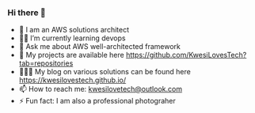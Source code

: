 ### Hi there 👋

<!--
**KwesiLovesTech/KwesiLovesTech** is a ✨ _special_ ✨ repository because its `README.md` (this file) appears on your GitHub profile.



- 🔭 I’m currently working on AWS
- 🌱 I’m currently learning for associate certifications in aws
- 👯 I’m looking to collaborate on ...
- 🤔 I’m looking for help with ...
- 💬 Ask me about ...
- 📫 How to reach me: kwesilovetech@outlook.com
- ⚡ Fun fact: I am a professional photograher 
-->

- 🧳 I am an AWS solutions architect
- 🧑‍🎓 I’m currently learning devops
- 💬 Ask me about AWS well-architected framework 
- 🧠 My projects are available here https://github.com/KwesiLovesTech?tab=repositories
- 👨🏿‍💻 My blog on various solutions can be found here https://kwesilovestech.github.io/
- 📫 How to reach me: kwesilovetech@outlook.com
- ⚡ Fun fact: I am also a professional photograher 
